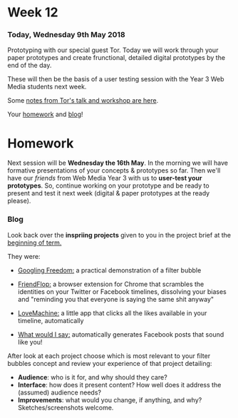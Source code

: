 # Week 12

### Today, Wednesday 9th May 2018

Prototyping with our special guest Tor.  Today we will work through your paper prototypes and create frunctional, detailed digital prototypes by the end of the day. 

These will then be the basis of a user testing session with the Year 3 Web Media students next week. 

Some [notes from Tor's talk and workshop are here](https://docs.google.com/presentation/d/1qKUGTfI3hpiKvvR4-iC5Hhd8otNUv3ZiruVTaPkz-es/edit?usp=sharing).

Your [homework](#homework) and [blog](#blog)!

# Homework

Next session will be **Wednesday the 16th May**. In the morning we will have formative presentations of your concepts & prototypes so far. Then we'll have our *friends* from Web Media Year 3 with us to **user-test your prototypes**. So, continue working on your prototype and be ready to present and test it next week (digital & paper prototypes at the ready please).

### Blog

Look back over the **inspriing projects** given to you in the project brief at the [beginning of term.](https://github.com/RavensbourneWebMedia/UX-design/tree/2018/projects/filter-bubbles#inspiring-projects) 

They were: 

* [Googling Freedom:](https://www.flickr.com/photos/stml/sets/72157649456886632/) a practical demonstration of a filter bubble

* [FriendFlop:](http://fffff.at/friendflop) a browser extension for Chrome that scrambles the identities on your Twitter or Facebook timelines, dissolving your biases and "reminding you that everyone is saying the same shit anyway"

* [LoveMachine:](http://p.xuv.be/tag/lovemachine) a little app that clicks all the likes available in your timeline, automatically

* [What would I say:](http://what-would-i-say.com/about.html) automatically generates Facebook posts that sound like you!

After look at each project choose which is most relevant to your filter bubbles concept and review your experience of that project detailing: 

* **Audience**: who is it for, and why should they care?
* **Interface**: how does it present content? How well does it address the (assumed) audience needs?
* **Improvements**: what would you change, if anything, and why? Sketches/screenshots welcome.  

